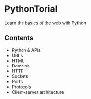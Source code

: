 # PythonTorial

Learn the basics of the web with Python


## Contents
- Python & APIs
- URLs
- HTML
- Domains
- HTTP
- Sockets
- Ports
- Protocols
- Client-server architecture
